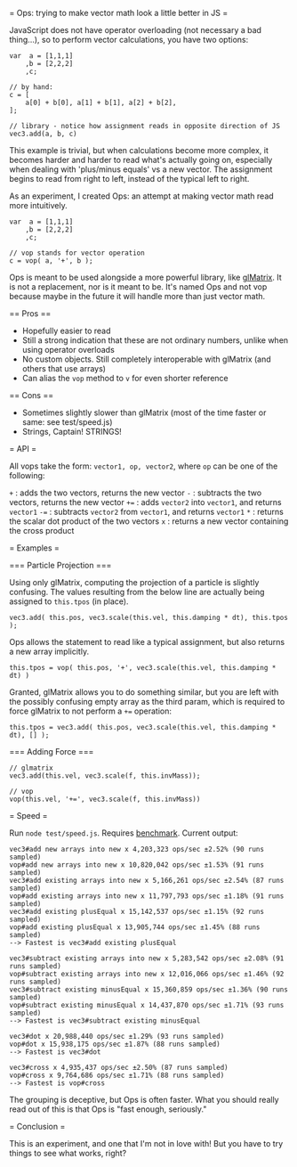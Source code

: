 = Ops: trying to make vector math look a little better in JS =

JavaScript does not have operator overloading (not necessary a bad thing...), so to perform vector calculations, you have two options:

	var  a = [1,1,1]
		,b = [2,2,2]
		,c;

	// by hand:
	c = [
		a[0] + b[0], a[1] + b[1], a[2] + b[2],
	];

	// library - notice how assignment reads in opposite direction of JS 
	vec3.add(a, b, c)

This example is trivial, but when calculations become more complex, it becomes harder and harder to read what's actually going on, especially when dealing with 'plus/minus equals' vs a new vector. The assignment begins to read from right to left, instead of the typical left to right.

As an experiment, I created Ops: an attempt at making vector math read more intuitively.

	var  a = [1,1,1]
		,b = [2,2,2]
		,c;
	
	// vop stands for vector operation
	c = vop( a, '+', b );

Ops is meant to be used alongside a more powerful library, like [glMatrix](code.google.com/p/glmatrix/). It is not a replacement, nor is it meant to be. It's named Ops and not vop because maybe in the future it will handle more than just vector math.

== Pros ==

  * Hopefully easier to read
  * Still a strong indication that these are not ordinary numbers, unlike when using operator overloads
  * No custom objects. Still completely interoperable with glMatrix (and others that use arrays)
  * Can alias the `vop` method to `v` for even shorter reference

== Cons ==

  * Sometimes slightly slower than glMatrix (most of the time faster or same: see test/speed.js)
  * Strings, Captain! STRINGS!

= API = 

All vops take the form: `vector1, op, vector2`, where `op` can be one of the following:

`+` : adds the two vectors, returns the new vector
`-` : subtracts the two vectors, returns the new vector
`+=` : adds `vector2` into `vector1`, and returns `vector1`
`-=` : subtracts `vector2` from `vector1`, and returns `vector1`
`*` : returns the scalar dot product of the two vectors
`x` : returns a new vector containing the cross product

= Examples =

=== Particle Projection ===

Using only glMatrix, computing the projection of a particle is slightly confusing. The values resulting from the below line are actually being assigned to `this.tpos` (in place).

	vec3.add( this.pos, vec3.scale(this.vel, this.damping * dt), this.tpos );

Ops allows the statement to read like a typical assignment, but also returns a new array implicitly.

	this.tpos = vop( this.pos, '+', vec3.scale(this.vel, this.damping * dt) )

Granted, glMatrix allows you to do something similar, but you are left with the possibly confusing empty array as the third param, which is required to force glMatrix to not perform a `+=` operation:

	this.tpos = vec3.add( this.pos, vec3.scale(this.vel, this.damping * dt), [] );

=== Adding Force ===

	// glmatrix
	vec3.add(this.vel, vec3.scale(f, this.invMass));

	// vop
	vop(this.vel, '+=', vec3.scale(f, this.invMass))

= Speed =

Run `node test/speed.js`. Requires [benchmark](http://benchmarkjs.com/). Current output:

	vec3#add new arrays into new x 4,203,323 ops/sec ±2.52% (90 runs sampled)
	vop#add new arrays into new x 10,820,042 ops/sec ±1.53% (91 runs sampled)
	vec3#add existing arrays into new x 5,166,261 ops/sec ±2.54% (87 runs sampled)
	vop#add existing arrays into new x 11,797,793 ops/sec ±1.18% (91 runs sampled)
	vec3#add existing plusEqual x 15,142,537 ops/sec ±1.15% (92 runs sampled)
	vop#add existing plusEqual x 13,905,744 ops/sec ±1.45% (88 runs sampled)
	--> Fastest is vec3#add existing plusEqual

	vec3#subtract existing arrays into new x 5,283,542 ops/sec ±2.08% (91 runs sampled)
	vop#subtract existing arrays into new x 12,016,066 ops/sec ±1.46% (92 runs sampled)
	vec3#subtract existing minusEqual x 15,360,859 ops/sec ±1.36% (90 runs sampled)
	vop#subtract existing minusEqual x 14,437,870 ops/sec ±1.71% (93 runs sampled)
	--> Fastest is vec3#subtract existing minusEqual

	vec3#dot x 20,988,440 ops/sec ±1.29% (93 runs sampled)
	vop#dot x 15,938,175 ops/sec ±1.87% (88 runs sampled)
	--> Fastest is vec3#dot

	vec3#cross x 4,935,437 ops/sec ±2.50% (87 runs sampled)
	vop#cross x 9,764,686 ops/sec ±1.71% (88 runs sampled)
	--> Fastest is vop#cross

The grouping is deceptive, but Ops is often faster. What you should really read out of this is that Ops is "fast enough, seriously."

= Conclusion =

This is an experiment, and one that I'm not in love with! But you have to try things to see what works, right?
